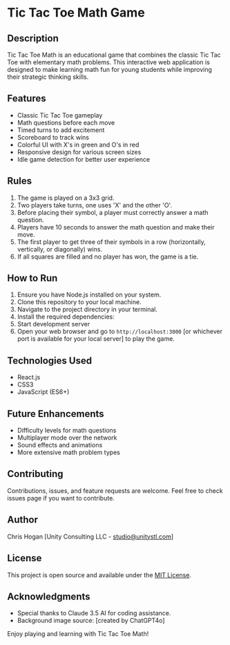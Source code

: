 # Tic Tac Toe Math Game

## Description
Tic Tac Toe Math is an educational game that combines the classic Tic Tac Toe with elementary math problems. This interactive web application is designed to make learning math fun for young students while improving their strategic thinking skills.

## Features
- Classic Tic Tac Toe gameplay
- Math questions before each move
- Timed turns to add excitement
- Scoreboard to track wins
- Colorful UI with X's in green and O's in red
- Responsive design for various screen sizes
- Idle game detection for better user experience

## Rules
1. The game is played on a 3x3 grid.
2. Two players take turns, one uses 'X' and the other 'O'.
3. Before placing their symbol, a player must correctly answer a math question.
4. Players have 10 seconds to answer the math question and make their move.
5. The first player to get three of their symbols in a row (horizontally, vertically, or diagonally) wins.
6. If all squares are filled and no player has won, the game is a tie.

## How to Run
1. Ensure you have Node.js installed on your system.
2. Clone this repository to your local machine.
3. Navigate to the project directory in your terminal.
4. Install the required dependencies:
5. Start development server
6. Open your web browser and go to `http://localhost:3000` [or whichever port is available for your local server] to play the game.

## Technologies Used
- React.js
- CSS3
- JavaScript (ES6+)

## Future Enhancements
- Difficulty levels for math questions
- Multiplayer mode over the network
- Sound effects and animations
- More extensive math problem types

## Contributing
Contributions, issues, and feature requests are welcome. Feel free to check issues page if you want to contribute.

## Author
Chris Hogan [Unity Consulting LLC - studio@unitystl.com]

## License
This project is open source and available under the [MIT License](LICENSE).

## Acknowledgments
- Special thanks to Claude 3.5 AI for coding assistance.
- Background image source: [created by ChatGPT4o]

Enjoy playing and learning with Tic Tac Toe Math!